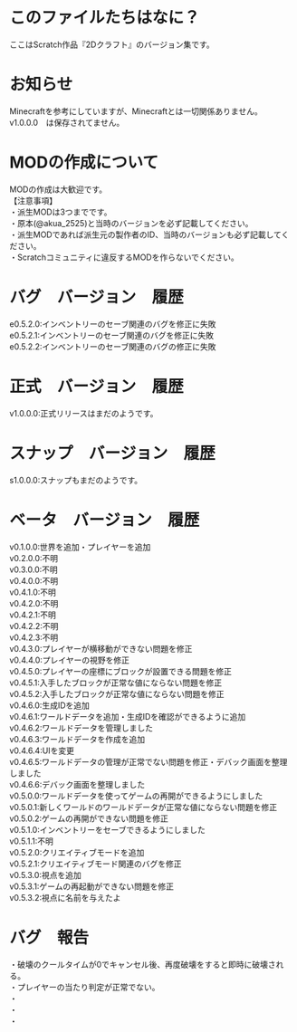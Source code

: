 # このファイルたちはなに？
ここはScratch作品『2Dクラフト』のバージョン集です。

# お知らせ
Minecraftを参考にしていますが、Minecraftとは一切関係ありません。<br>
v1.0.0.0　は保存されてません。

# MODの作成について
MODの作成は大歓迎です。<br>
【注意事項】<br>
・派生MODは3つまでです。<br>
・原本(@akua_2525)と当時のバージョンを必ず記載してください。<br>
・派生MODであれば派生元の製作者のID、当時のバージョンも必ず記載してください。<br>
・Scratchコミュニティに違反するMODを作らないでください。

# バグ　バージョン　履歴
e0.5.2.0:インベントリーのセーブ関連のバグを修正に失敗<br>
e0.5.2.1:インベントリーのセーブ関連のバグを修正に失敗<br>
e0.5.2.2:インベントリーのセーブ関連のバグの修正に失敗

# 正式　バージョン　履歴
v1.0.0.0:正式リリースはまだのようです。

# スナップ　バージョン　履歴
s1.0.0.0:スナップもまだのようです。

# ベータ　バージョン　履歴
v0.1.0.0:世界を追加・プレイヤーを追加<br>
v0.2.0.0:不明<br>
v0.3.0.0:不明<br>
v0.4.0.0:不明<br>
v0.4.1.0:不明<br>
v0.4.2.0:不明<br>
v0.4.2.1:不明<br>
v0.4.2.2:不明<br>
v0.4.2.3:不明<br>
v0.4.3.0:プレイヤーが横移動ができない問題を修正<br>
v0.4.4.0:プレイヤーの視野を修正<br>
v0.4.5.0:プレイヤーの座標にブロックが設置できる問題を修正<br>
v0.4.5.1:入手したブロックが正常な値にならない問題を修正<br>
v0.4.5.2:入手したブロックが正常な値にならない問題を修正<br>
v0.4.6.0:生成IDを追加<br>
v0.4.6.1:ワールドデータを追加・生成IDを確認ができるように追加<br>
v0.4.6.2:ワールドデータを管理しました<br>
v0.4.6.3:ワールドデータを作成を追加<br>
v0.4.6.4:UIを変更<br>
v0.4.6.5:ワールドデータの管理が正常でない問題を修正・デバック画面を整理しました<br>
v0.4.6.6:デバック画面を整理しました<br>
v0.5.0.0:ワールドデータを使ってゲームの再開ができるようにしました<br>
v0.5.0.1:新しくワールドのワールドデータが正常な値にならない問題を修正<br>
v0.5.0.2:ゲームの再開ができない問題を修正<br>
v0.5.1.0:インベントリーをセーブできるようにしました<br>
v0.5.1.1:不明<br>
v0.5.2.0:クリエイティブモードを追加<br>
v0.5.2.1:クリエイティブモード関連のバグを修正<br>
v0.5.3.0:視点を追加<br>
v0.5.3.1:ゲームの再起動ができない問題を修正<br>
v0.5.3.2:視点に名前を与えたよ

# バグ　報告
・破壊のクールタイムが0でキャンセル後、再度破壊をすると即時に破壊される。<br>
・プレイヤーの当たり判定が正常でない。<br>
・<br>
・<br>
・

